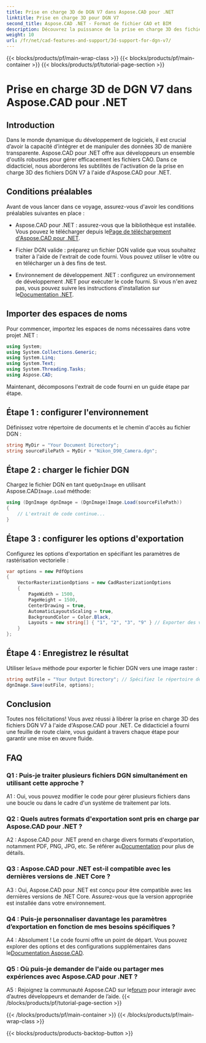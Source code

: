 ```yaml
---
title: Prise en charge 3D de DGN V7 dans Aspose.CAD pour .NET
linktitle: Prise en charge 3D pour DGN V7
second_title: Aspose.CAD .NET - Format de fichier CAO et BIM
description: Découvrez la puissance de la prise en charge 3D des fichiers DGN V7 dans Aspose.CAD pour .NET. Suivez notre guide étape par étape pour intégrer et manipuler sans effort des fichiers CAO.
weight: 10
url: /fr/net/cad-features-and-support/3d-support-for-dgn-v7/
---
```


{{< blocks/products/pf/main-wrap-class >}}
{{< blocks/products/pf/main-container >}}
{{< blocks/products/pf/tutorial-page-section >}}

# Prise en charge 3D de DGN V7 dans Aspose.CAD pour .NET

## Introduction

Dans le monde dynamique du développement de logiciels, il est crucial d’avoir la capacité d’intégrer et de manipuler des données 3D de manière transparente. Aspose.CAD pour .NET offre aux développeurs un ensemble d'outils robustes pour gérer efficacement les fichiers CAO. Dans ce didacticiel, nous aborderons les subtilités de l'activation de la prise en charge 3D des fichiers DGN V7 à l'aide d'Aspose.CAD pour .NET.

## Conditions préalables

Avant de vous lancer dans ce voyage, assurez-vous d'avoir les conditions préalables suivantes en place :

-  Aspose.CAD pour .NET : assurez-vous que la bibliothèque est installée. Vous pouvez le télécharger depuis le[Page de téléchargement d'Aspose.CAD pour .NET](https://releases.aspose.com/cad/net/).

- Fichier DGN valide : préparez un fichier DGN valide que vous souhaitez traiter à l'aide de l'extrait de code fourni. Vous pouvez utiliser le vôtre ou en télécharger un à des fins de test.

- Environnement de développement .NET : configurez un environnement de développement .NET pour exécuter le code fourni. Si vous n'en avez pas, vous pouvez suivre les instructions d'installation sur le[Documentation .NET](https://docs.microsoft.com/en-us/dotnet/core/install/).

## Importer des espaces de noms

Pour commencer, importez les espaces de noms nécessaires dans votre projet .NET :

```csharp
using System;
using System.Collections.Generic;
using System.Linq;
using System.Text;
using System.Threading.Tasks;
using Aspose.CAD;
```

Maintenant, décomposons l'extrait de code fourni en un guide étape par étape.

## Étape 1 : configurer l'environnement

Définissez votre répertoire de documents et le chemin d'accès au fichier DGN :

```csharp
string MyDir = "Your Document Directory";
string sourceFilePath = MyDir + "Nikon_D90_Camera.dgn";
```

## Étape 2 : charger le fichier DGN

 Chargez le fichier DGN en tant que`DgnImage` en utilisant Aspose.CAD`Image.Load` méthode:

```csharp
using (DgnImage dgnImage = (DgnImage)Image.Load(sourceFilePath))
{
    // L'extrait de code continue...
}
```

## Étape 3 : configurer les options d'exportation

Configurez les options d'exportation en spécifiant les paramètres de rastérisation vectorielle :

```csharp
var options = new PdfOptions
{
    VectorRasterizationOptions = new CadRasterizationOptions
    {
        PageWidth = 1500,
        PageHeight = 1500,
        CenterDrawing = true,
        AutomaticLayoutsScaling = true,
        BackgroundColor = Color.Black,
        Layouts = new string[] { "1", "2", "3", "9" } // Exporter des vues spécifiques
    }
};
```

## Étape 4 : Enregistrez le résultat

 Utiliser le`Save` méthode pour exporter le fichier DGN vers une image raster :

```csharp
string outFile = "Your Output Directory"; // Spécifiez le répertoire de sortie
dgnImage.Save(outFile, options);
```

## Conclusion

Toutes nos félicitations! Vous avez réussi à libérer la prise en charge 3D des fichiers DGN V7 à l'aide d'Aspose.CAD pour .NET. Ce didacticiel a fourni une feuille de route claire, vous guidant à travers chaque étape pour garantir une mise en œuvre fluide.

## FAQ

### Q1 : Puis-je traiter plusieurs fichiers DGN simultanément en utilisant cette approche ?

A1 : Oui, vous pouvez modifier le code pour gérer plusieurs fichiers dans une boucle ou dans le cadre d'un système de traitement par lots.

### Q2 : Quels autres formats d'exportation sont pris en charge par Aspose.CAD pour .NET ?

 A2 : Aspose.CAD pour .NET prend en charge divers formats d'exportation, notamment PDF, PNG, JPG, etc. Se référer au[Documentation](https://reference.aspose.com/cad/net/) pour plus de détails.

### Q3 : Aspose.CAD pour .NET est-il compatible avec les dernières versions de .NET Core ?

A3 : Oui, Aspose.CAD pour .NET est conçu pour être compatible avec les dernières versions de .NET Core. Assurez-vous que la version appropriée est installée dans votre environnement.

### Q4 : Puis-je personnaliser davantage les paramètres d’exportation en fonction de mes besoins spécifiques ?

 A4 : Absolument ! Le code fourni offre un point de départ. Vous pouvez explorer des options et des configurations supplémentaires dans le[Documentation Aspose.CAD](https://reference.aspose.com/cad/net/).

### Q5 : Où puis-je demander de l'aide ou partager mes expériences avec Aspose.CAD pour .NET ?

A5 : Rejoignez la communauté Aspose.CAD sur le[forum](https://forum.aspose.com/c/cad/19) pour interagir avec d’autres développeurs et demander de l’aide.
{{< /blocks/products/pf/tutorial-page-section >}}

{{< /blocks/products/pf/main-container >}}
{{< /blocks/products/pf/main-wrap-class >}}

{{< blocks/products/products-backtop-button >}}
